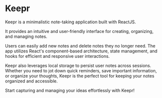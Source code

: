 # Keepr
Keepr is a minimalistic note-taking application built with ReactJS.

It provides an intuitive and user-friendly interface for creating, organizing, and managing notes. 

Users can easily add new notes and delete notes they no longer need. The app utilizes React's component-based architecture, state management, and hooks for efficient and responsive user interactions.

Keepr also leverages local storage to persist user notes across sessions. Whether you need to jot down quick reminders, save important information, or organize your thoughts, Keepr is the perfect tool for keeping your notes organized and accessible. 

Start capturing and managing your ideas effortlessly with Keepr!

